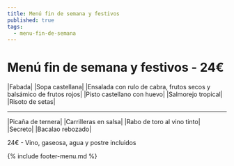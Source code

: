 ```yaml
---
title: Menú fin de semana y festivos
published: true
tags:
  - menu-fin-de-semana
---
```



# Menú fin de semana y festivos - 24€


|Fabada|
|Sopa castellana|
|Ensalada con rulo de cabra, frutos secos y balsámico de frutos rojos|
|Pisto castellano con huevo|
|Salmorejo tropical|
|Risoto de setas|

------

|Picaña de ternera|
|Carrilleras en salsa|
|Rabo de toro al vino tinto|
|Secreto|
|Bacalao rebozado|

<!-- |Cordero asado|eligiendo este segundo plato se añade 6€ al menú, en total 28€| -->

24€ - Vino, gaseosa, agua y postre incluidos

{% include footer-menu.md %}
